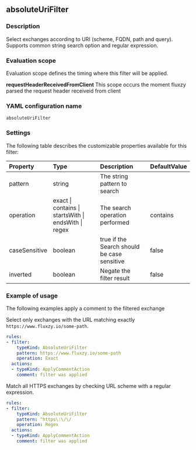 ## absoluteUriFilter

### Description

Select exchanges according to URI (scheme, FQDN, path and query). Supports common string search option and regular expression.

### Evaluation scope

Evaluation scope defines the timing where this filter will be applied. 

**requestHeaderReceivedFromClient** This scope occurs the moment fluxzy parsed the request header receiveid from client

### YAML configuration name

    absoluteUriFilter

### Settings

The following table describes the customizable properties available for this filter: 

| Property | Type | Description | DefaultValue |
| :------- | :------- | :------- | -------- |
| pattern | string | The string pattern to search |  |
| operation | exact \| contains \| startsWith \| endsWith \| regex | The search operation performed | contains |
| caseSensitive | boolean | true if the Search should be case sensitive | false |
| inverted | boolean | Negate the filter result | false |

### Example of usage

The following examples apply a comment to the filtered exchange

Select only exchanges with the URL matching exactly `https://www.fluxzy.io/some-path`.

```yaml
rules:
- filter:
    typeKind: AbsoluteUriFilter
    pattern: https://www.fluxzy.io/some-path
    operation: Exact
  actions:
  - typeKind: ApplyCommentAction
    comment: filter was applied
```


Match all HTTPS exchanges by checking URL scheme with a regular expression.

```yaml
rules:
- filter:
    typeKind: AbsoluteUriFilter
    pattern: ^https\:\/\/
    operation: Regex
  actions:
  - typeKind: ApplyCommentAction
    comment: filter was applied
```



